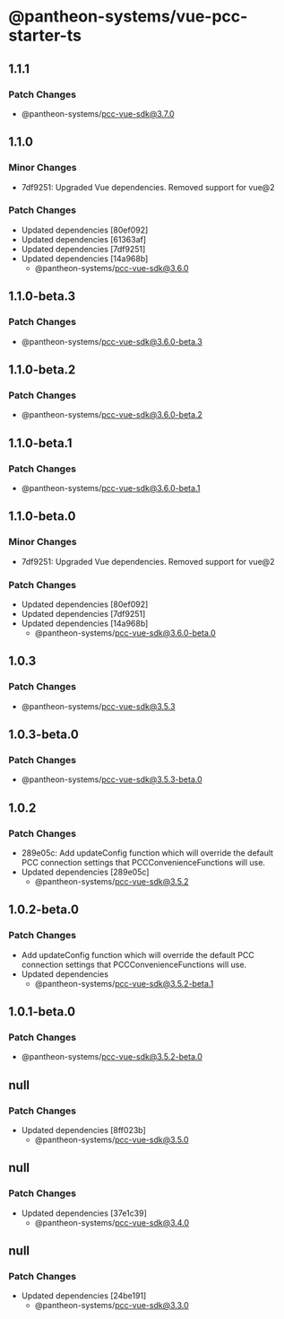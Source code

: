 # @pantheon-systems/vue-pcc-starter-ts

## 1.1.1

### Patch Changes

- @pantheon-systems/pcc-vue-sdk@3.7.0

## 1.1.0

### Minor Changes

- 7df9251: Upgraded Vue dependencies. Removed support for vue@2

### Patch Changes

- Updated dependencies [80ef092]
- Updated dependencies [61363af]
- Updated dependencies [7df9251]
- Updated dependencies [14a968b]
  - @pantheon-systems/pcc-vue-sdk@3.6.0

## 1.1.0-beta.3

### Patch Changes

- @pantheon-systems/pcc-vue-sdk@3.6.0-beta.3

## 1.1.0-beta.2

### Patch Changes

- @pantheon-systems/pcc-vue-sdk@3.6.0-beta.2

## 1.1.0-beta.1

### Patch Changes

- @pantheon-systems/pcc-vue-sdk@3.6.0-beta.1

## 1.1.0-beta.0

### Minor Changes

- 7df9251: Upgraded Vue dependencies. Removed support for vue@2

### Patch Changes

- Updated dependencies [80ef092]
- Updated dependencies [7df9251]
- Updated dependencies [14a968b]
  - @pantheon-systems/pcc-vue-sdk@3.6.0-beta.0

## 1.0.3

### Patch Changes

- @pantheon-systems/pcc-vue-sdk@3.5.3

## 1.0.3-beta.0

### Patch Changes

- @pantheon-systems/pcc-vue-sdk@3.5.3-beta.0

## 1.0.2

### Patch Changes

- 289e05c: Add updateConfig function which will override the default PCC
  connection settings that PCCConvenienceFunctions will use.
- Updated dependencies [289e05c]
  - @pantheon-systems/pcc-vue-sdk@3.5.2

## 1.0.2-beta.0

### Patch Changes

- Add updateConfig function which will override the default PCC connection
  settings that PCCConvenienceFunctions will use.
- Updated dependencies
  - @pantheon-systems/pcc-vue-sdk@3.5.2-beta.1

## 1.0.1-beta.0

### Patch Changes

- @pantheon-systems/pcc-vue-sdk@3.5.2-beta.0

## null

### Patch Changes

- Updated dependencies [8ff023b]
  - @pantheon-systems/pcc-vue-sdk@3.5.0

## null

### Patch Changes

- Updated dependencies [37e1c39]
  - @pantheon-systems/pcc-vue-sdk@3.4.0

## null

### Patch Changes

- Updated dependencies [24be191]
  - @pantheon-systems/pcc-vue-sdk@3.3.0
